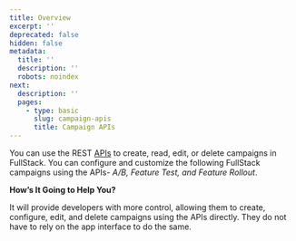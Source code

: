 ```yaml
---
title: Overview
excerpt: ''
deprecated: false
hidden: false
metadata:
  title: ''
  description: ''
  robots: noindex
next:
  description: ''
  pages:
    - type: basic
      slug: campaign-apis
      title: Campaign APIs
---
```

You can use the REST [APIs](ref:introduction-1) to create, read, edit, or delete campaigns in FullStack. You can configure and customize the following FullStack campaigns using the APIs- *A/B, Feature Test, and Feature Rollout*.

**How’s It Going to Help You?**

It will provide developers with more control, allowing them to create, configure, edit, and delete campaigns using the APIs directly. They do not have to rely on the app interface to do the same.